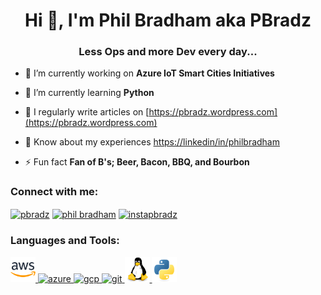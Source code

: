 <h1 align="center">Hi 👋, I'm Phil Bradham aka PBradz</h1>
<h3 align="center">Less Ops and more Dev every day...</h3>

- 🔭 I’m currently working on **Azure IoT Smart Cities Initiatives**

- 🌱 I’m currently learning **Python**

- 📝 I regularly write articles on [https://pbradz.wordpress.com](https://pbradz.wordpress.com)

- 📄 Know about my experiences [https://linkedin/in/philbradham](https://linkedin/in/philbradham)

- ⚡ Fun fact **Fan of B's; Beer, Bacon, BBQ, and Bourbon**

<h3 align="left">Connect with me:</h3>
<p align="left">
<a href="https://twitter.com/pbradz" target="blank"><img align="center" src="https://cdn.jsdelivr.net/npm/simple-icons@3.0.1/icons/twitter.svg" alt="pbradz" height="30" width="40" /></a>
<a href="https://linkedin.com/in/phil bradham" target="blank"><img align="center" src="https://cdn.jsdelivr.net/npm/simple-icons@3.0.1/icons/linkedin.svg" alt="phil bradham" height="30" width="40" /></a>
<a href="https://instagram.com/instapbradz" target="blank"><img align="center" src="https://cdn.jsdelivr.net/npm/simple-icons@3.0.1/icons/instagram.svg" alt="instapbradz" height="30" width="40" /></a>
</p>

<h3 align="left">Languages and Tools:</h3>
<p align="left"> <a href="https://aws.amazon.com" target="_blank"> <img src="https://raw.githubusercontent.com/devicons/devicon/master/icons/amazonwebservices/amazonwebservices-original-wordmark.svg" alt="aws" width="40" height="40"/> </a> <a href="https://azure.microsoft.com/en-in/" target="_blank"> <img src="https://www.vectorlogo.zone/logos/microsoft_azure/microsoft_azure-icon.svg" alt="azure" width="40" height="40"/> </a> <a href="https://cloud.google.com" target="_blank"> <img src="https://www.vectorlogo.zone/logos/google_cloud/google_cloud-icon.svg" alt="gcp" width="40" height="40"/> </a> <a href="https://git-scm.com/" target="_blank"> <img src="https://www.vectorlogo.zone/logos/git-scm/git-scm-icon.svg" alt="git" width="40" height="40"/> </a> <a href="https://www.linux.org/" target="_blank"> <img src="https://raw.githubusercontent.com/devicons/devicon/master/icons/linux/linux-original.svg" alt="linux" width="40" height="40"/> </a> <a href="https://www.python.org" target="_blank"> <img src="https://raw.githubusercontent.com/devicons/devicon/master/icons/python/python-original.svg" alt="python" width="40" height="40"/> </a> </p>


